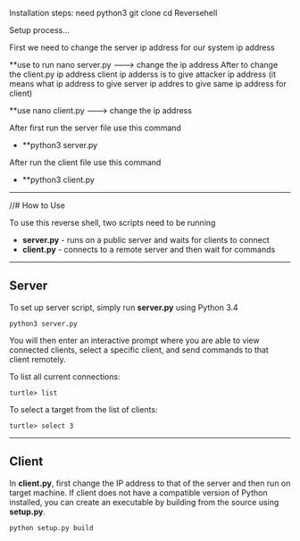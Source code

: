 

Installation steps:
need python3
git clone 
cd Reversehell

Setup process...

First we need to change the server ip address for our system ip address

**use to run nano server.py ---> change the ip address
After to change the client.py ip address client ip adderss is to give attacker ip address (it means what ip address to give server ip addres to give same ip address for client)

**use nano client.py ---> change the ip address

After first run the server file
use this command
* **python3 server.py

After run the client file
use this command
* **python3 client.py

***

//# How to Use

To use this reverse shell, two scripts need to be running

* **server.py** - runs on a public server and waits for clients to connect
* **client.py** - connects to a remote server and then wait for commands

***

## Server

To set up server script, simply run **server.py** using Python 3.4

`python3 server.py`

You will then enter an interactive prompt where you are able to view connected clients, select a specific client, and send commands to that client remotely.

To list all current connections:

`turtle> list`

To select a target from the list of clients:

`turtle> select 3`

***

## Client

In **client.py**, first change the IP address to that of the server and then run on target machine. If client does not have a compatible version of Python installed, you can create an executable by building from the source using **setup.py**.

`python setup.py build`
